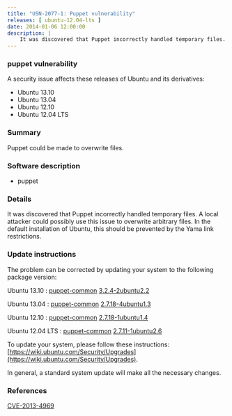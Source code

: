 ```yaml
---
title: "USN-2077-1: Puppet vulnerability"
releases: [ ubuntu-12.04-lts ]
date: 2014-01-06 12:00:00
description: |
    It was discovered that Puppet incorrectly handled temporary files. A local attacker could possibly use this issue to overwrite arbitrary files. In the default installation of Ubuntu, this should be prevented by the Yama link restrictions. 
--- 
```

 
### puppet vulnerability

A security issue affects these releases of Ubuntu and its derivatives:

* Ubuntu 13.10
* Ubuntu 13.04
* Ubuntu 12.10
* Ubuntu 12.04 LTS

### Summary

Puppet could be made to overwrite files. 

### Software description

* puppet 

### Details

It was discovered that Puppet incorrectly handled temporary files. A local attacker could possibly use this issue to overwrite arbitrary files. In the default installation of Ubuntu, this should be prevented by the Yama link restrictions. 

### Update instructions

The problem can be corrected by updating your system to the following package version:

Ubuntu 13.10
 : [puppet-common](https://launchpad.net/ubuntu/+source/puppet) <span> [3.2.4-2ubuntu2.2](https://launchpad.net/ubuntu/+source/puppet/3.2.4-2ubuntu2.2) </span> 

Ubuntu 13.04
 : [puppet-common](https://launchpad.net/ubuntu/+source/puppet) <span> [2.7.18-4ubuntu1.3](https://launchpad.net/ubuntu/+source/puppet/2.7.18-4ubuntu1.3) </span> 

Ubuntu 12.10
 : [puppet-common](https://launchpad.net/ubuntu/+source/puppet) <span> [2.7.18-1ubuntu1.4](https://launchpad.net/ubuntu/+source/puppet/2.7.18-1ubuntu1.4) </span> 

Ubuntu 12.04 LTS
 : [puppet-common](https://launchpad.net/ubuntu/+source/puppet) <span> [2.7.11-1ubuntu2.6](https://launchpad.net/ubuntu/+source/puppet/2.7.11-1ubuntu2.6) </span> 

To update your system, please follow these instructions: [https://wiki.ubuntu.com/Security/Upgrades](https://wiki.ubuntu.com/Security/Upgrades).

In general, a standard system update will make all the necessary changes. 

### References

 [CVE-2013-4969](http://people.ubuntu.com/~ubuntu-security/cve/CVE-2013-4969)
 
